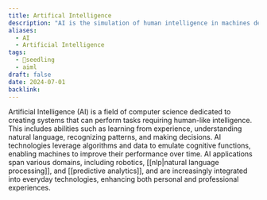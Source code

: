 ```yaml
---
title: Artifical Intelligence
description: "AI is the simulation of human intelligence in machines designed to perform tasks that typically require human cognition."
aliases:
  - AI
  - Artificial Intelligence
tags:
  - 🌱seedling
  - aiml
draft: false
date: 2024-07-01
backlink:
---
```


Artificial Intelligence (AI) is a field of computer science dedicated to creating systems that can perform tasks requiring human-like intelligence. This includes abilities such as learning from experience, understanding natural language, recognizing patterns, and making decisions. AI technologies leverage algorithms and data to emulate cognitive functions, enabling machines to improve their performance over time. AI applications span various domains, including robotics, [[nlp|natural language processing]], and [[predictive analytics]], and are increasingly integrated into everyday technologies, enhancing both personal and professional experiences.
